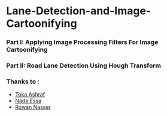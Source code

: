 # Lane-Detection-and-Image-Cartoonifying


### Part I: Applying Image Processing Filters For Image Cartoonifying


### Part II: Road Lane Detection Using Hough Transform


### Thanks to :
- [Toka Ashraf](https://github.com/TokaAshraf12)
- [Nada Essa](https://github.com/nada-086)
- [Rowan Nasser](https://github.com/rowannasser)
